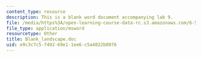 ```yaml
---
content_type: resource
description: This is a blank word document accompanying lab 9.
file: /media/https%3A/open-learning-course-data-rc.s3.amazonaws.com/6-542j-laboratory-on-the-physiology-acoustics-and-perception-of-speech-fall-2005/e9c3c7c5f49269e11ee6c5a4022b8976_Blank_landscape.doc
file_type: application/msword
resourcetype: Other
title: Blank_landscape.doc
uid: e9c3c7c5-f492-69e1-1ee6-c5a4022b8976
---
```

